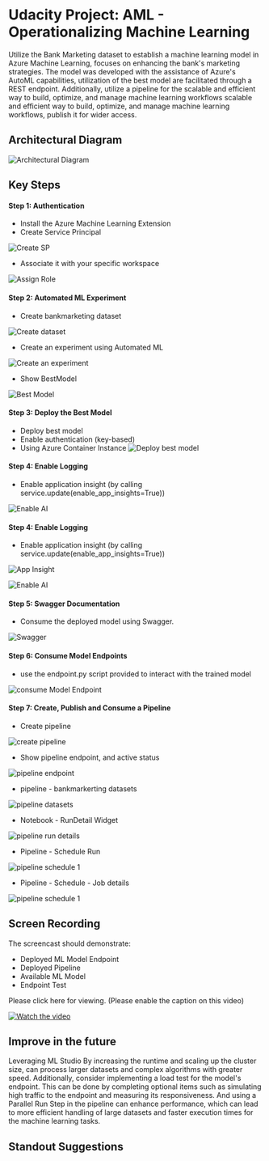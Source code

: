 <!-- #region -->
# Udacity Project: AML - Operationalizing Machine Learning

Utilize the Bank Marketing dataset to establish a machine learning model in Azure Machine Learning, focuses on enhancing the bank's marketing strategies. The model was developed with the assistance of Azure's AutoML capabilities, utilization of the best model are facilitated through a REST endpoint. 
Additionally, utilize a pipeline for the scalable and efficient way to build, optimize, and manage machine learning workflows
scalable and efficient way to build, optimize, and manage machine learning workflows, publish it for wider access.

## Architectural Diagram

![Architectural Diagram](/images/ArchitectualDiagram.jpg)

## Key Steps
#### Step 1: Authentication
- Install the Azure Machine Learning Extension
- Create Service Principal

![Create SP](/images/Authentication_CreateSP.jpeg)

- Associate it with your specific workspace

![Assign Role](/images/Authentication_AssignRole.jpeg)

#### Step 2: Automated ML Experiment
- Create bankmarketing dataset

![Create dataset](/images/RegisteredDatasets.jpeg)

- Create an experiment using Automated ML

![Create an experiment](/images/ExperimentCompleted.jpeg)

- Show BestModel

![Best Model](/images/BestModel.jpeg)

#### Step 3: Deploy the Best Model

- Deploy best model 
- Enable authentication (key-based)
- Using Azure Container Instance
![Deploy best model](/images/BestModel_Endpoint.jpeg)

#### Step 4: Enable Logging
- Enable application insight (by calling service.update(enable_app_insights=True))

![Enable AI](/images/Logs_EnableAI.jpeg)

#### Step 4: Enable Logging
- Enable application insight (by calling service.update(enable_app_insights=True))

![App Insight](/images/Logs_AIEnabled.jpeg)

![Enable AI](/images/Logs_EnableAI.jpeg)

#### Step 5: Swagger Documentation
- Consume the deployed model using Swagger.

![Swagger](/images/swagger_localhost.jpeg)

#### Step 6: Consume Model Endpoints
- use the endpoint.py script provided to interact with the trained model

![consume Model Endpoint](/images/consumeModelEndpoint.jpeg)

#### Step 7: Create, Publish and Consume a Pipeline

- Create pipeline

![create pipeline](/images/pipeline_running.jpeg)

- Show pipeline endpoint, and active status

![pipeline endpoint](/images/pipeline_endpointactive.jpeg)

- pipeline - bankmarkerting datasets

![pipeline datasets](/images/pipeline_datasets.jpeg)

- Notebook - RunDetail Widget

![pipeline run details](/images/notebook_RunDetails.jpeg)

- Pipeline - Schedule Run

![pipeline schedule 1](/images/pipeline_schedule.jpeg)

- Pipeline - Schedule - Job details

![pipeline schedule 1](/images/pipeline_schedule2.jpeg)

## Screen Recording
The screencast should demonstrate:
- Deployed ML Model Endpoint
- Deployed Pipeline
- Available ML Model
- Endpoint Test

Please click here for viewing. (Please enable the caption on this video)

[![Watch the video](https://i9.ytimg.com/vi_webp/THMG2i8j_Cs/mq2.webp?sqp=CIyxgbAG-oaymwEmCMACELQB8quKqQMa8AEB-AH-CYAC0AWKAgwIABABGBMgTih_MA8=&rs=AOn4CLAKmwH7i8juRmatqFPVPQ3p6cuQxA)](https://youtu.be/THMG2i8j_Cs)


## Improve in the future
Leveraging ML Studio By increasing the runtime and scaling up the cluster size, can process larger datasets and complex algorithms with greater speed. 
Additionally, consider implementing a load test for the model's endpoint. This can be done by completing optional items such as simulating high traffic to the endpoint and measuring its responsiveness.
And using a Parallel Run Step in the pipeline can enhance performance, which can lead to more efficient handling of large datasets and faster execution times for the machine learning tasks.

## Standout Suggestions
<!-- #endregion -->
